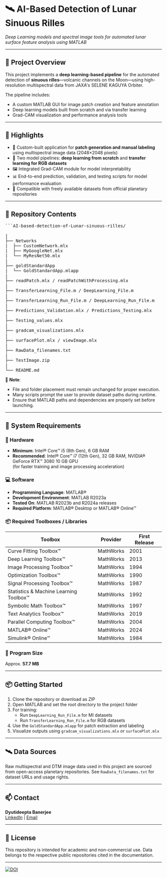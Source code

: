 # 🛰️ AI-Based Detection of Lunar Sinuous Rilles  
_Deep Learning models and spectral image tools for automated lunar surface feature analysis using MATLAB_

---

## 🌌 Project Overview  
This project implements a **deep learning-based pipeline** for the automated detection of **sinuous rilles**—volcanic channels on the Moon—using high-resolution multispectral data from JAXA's SELENE KAGUYA Orbiter.

The pipeline includes:
- A custom MATLAB GUI for image patch creation and feature annotation  
- Deep learning models built from scratch and via transfer learning  
- Grad-CAM visualization and performance analysis tools

---

## 🚀 Highlights  
- 🌈 Custom-built application for **patch generation and manual labeling** using multispectral image data (2048×2048 pixels)  
- 🧠 Two model pipelines: **deep learning from scratch** and **transfer learning for RGB datasets**  
- 🖼️ Integrated Grad-CAM module for model interpretability  
- 📊 End-to-end prediction, validation, and testing scripts for model performance evaluation  
- 🔄 Compatible with freely available datasets from official planetary repositories  

---

## 📂 Repository Contents  

<pre>```AI-based-detection-of-Lunar-sinuous-rilles/

| 
├── Networks                                                         # Deep Learning network files customized for training on multispectral lunar datasets 
|  ├── CustomNetwork.mlx
|  ├── MyGoogleNet.mlx
|  └── MyResNet50.mlx
|
├── goldStandardApp                                                  # MATLAB App for manual annotation and patch generation from MI/DTM data 
|  └── GoldStandardApp.mlapp
|
├── readPatch.mlx / readPatchWithProcessing.mlx                      # Custom preprocessing functions (also embedded in the app) 
|
├── TransferLearning_File.m / DeepLearning_File.m                    # Scripts defining the model architectures and training logic 
|
├── TransferLearning_Run_File.m / DeepLearning_Run_File.m            # Launch scripts to train models (MI and RGB datasets) 
|
├── Predictions_Validation.mlx / Predictions_Testing.mlx             # Save and analyze prediction statistics from trained models 
|
├── Testing_values.mlx                                               # Apply models to isolated test sets 
|
├── gradcam_visualizations.mlx                                       # Generate Grad-CAM visualizations for model explainability 
|
├── surfacePlot.mlx / viewImage.mlx                                  # Visualize raw and processed images or patches 
|
├── RawData_filenames.txt                                            # Source URLs and metadata of raw datasets used 
|
├── TestImage.zip                                                    # Sample dataset to reproduce and test the application 
|
└── README.md                                                        # Project description and documentation```</pre>

📝 **Note**:  
- File and folder placement must remain unchanged for proper execution.  
- Many scripts prompt the user to provide dataset paths during runtime.  
- Ensure that MATLAB paths and dependencies are properly set before launching.

---

## 🧰 System Requirements

### 🔧 Hardware
- **Minimum**: Intel® Core™ i5 (8th Gen), 6 GB RAM
- **Recommended**: Intel® Core™ i7 (12th Gen), 32 GB RAM, NVIDIA® GeForce RTX™ 3080 10 GB GPU  
  (for faster training and image processing acceleration)

### 💻 Software
- **Programming Language**: MATLAB®  
- **Development Environment**: MATLAB R2023a  
- **Tested On**: MATLAB R2023b and R2024a releases  
- **Required Platform**: MATLAB® Desktop or MATLAB® Online™

### 📦 Required Toolboxes / Libraries
| Toolbox | Provider | First Release |
|--------|----------|---------------|
| Curve Fitting Toolbox™ | MathWorks | 2001 |
| Deep Learning Toolbox™ | MathWorks | 2013 |
| Image Processing Toolbox™ | MathWorks | 1994 |
| Optimization Toolbox™ | MathWorks | 1990 |
| Signal Processing Toolbox™ | MathWorks | 1987 |
| Statistics & Machine Learning Toolbox™ | MathWorks | 1992 |
| Symbolic Math Toolbox™ | MathWorks | 1997 |
| Text Analytics Toolbox™ | MathWorks | 2019 |
| Parallel Computing Toolbox™ | MathWorks | 2004 |
| MATLAB® Online™ | MathWorks | 2024 |
| Simulink® Online™ | MathWorks | 1984 |

### 📁 Program Size
Approx. **57.7 MB**

---

## 📦 Getting Started  
1. Clone the repository or download as ZIP  
2. Open MATLAB and set the root directory to the project folder  
3. For training:
   - Run `DeepLearning_Run_File.m` for MI datasets  
   - Run `TransferLearning_Run_File.m` for RGB datasets  
4. Use the `GoldStandardApp.mlapp` for patch extraction and labeling  
5. Visualize outputs using `gradcam_visualizations.mlx` or `surfacePlot.mlx`

---

## 🛰 Data Sources  
Raw multispectral and DTM image data used in this project are sourced from open-access planetary repositories. See `RawData_filenames.txt` for dataset URLs and usage rights.

---

## 📫 Contact  
**Dyutideepta Banerjee**  
[LinkedIn](https://www.linkedin.com/in/dyutideepta-banerjee/) | [Email](mailto:dyutideepta.banerjee@gmail.com)

---

## 📄 License  
This repository is intended for academic and non-commercial use. Data belongs to the respective public repositories cited in the documentation.

---


[![DOI](https://zenodo.org/badge/DOI/10.5281/zenodo.15462412.svg)](https://doi.org/10.5281/zenodo.15462412)
